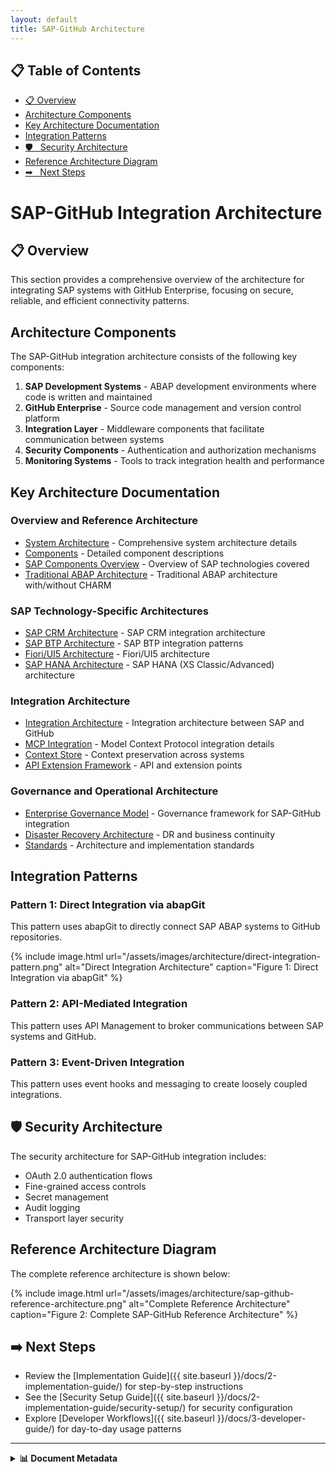 ```yaml
---
layout: default
title: SAP-GitHub Architecture
---
```


## 📋 Table of Contents

- [📋 Overview](#overview)
- [Architecture Components](#architecture-components)
- [Key Architecture Documentation](#key-architecture-documentation)
- [Integration Patterns](#integration-patterns)
- [🛡
️ ️ Security Architecture](#security-architecture)
- [Reference Architecture Diagram](#reference-architecture-diagram)
- [➡
️ ️ Next Steps](#next-steps)


# SAP-GitHub Integration Architecture

## 📋 Overview

This section provides a comprehensive overview of the architecture for integrating SAP systems with GitHub Enterprise, focusing on secure, reliable, and efficient connectivity patterns.

## Architecture Components

The SAP-GitHub integration architecture consists of the following key components:

1. **SAP Development Systems** - ABAP development environments where code is written and maintained
2. **GitHub Enterprise** - Source code management and version control platform
3. **Integration Layer** - Middleware components that facilitate communication between systems
4. **Security Components** - Authentication and authorization mechanisms
5. **Monitoring Systems** - Tools to track integration health and performance

## Key Architecture Documentation

### Overview and Reference Architecture
- [System Architecture](./system-architecture.md) - Comprehensive system architecture details
- [Components](./components.md) - Detailed component descriptions
- [SAP Components Overview](./sap-components.md) - Overview of SAP technologies covered
- [Traditional ABAP Architecture](./sap-abap-architecture.md) - Traditional ABAP architecture with/without CHARM

### SAP Technology-Specific Architectures
- [SAP CRM Architecture](./crm-architecture.md) - SAP CRM integration architecture
- [SAP BTP Architecture](./btp-architecture.md) - SAP BTP integration patterns
- [Fiori/UI5 Architecture](./fiori-ui5-architecture.md) - Fiori/UI5 architecture
- [SAP HANA Architecture](./hana-architecture.md) - SAP HANA (XS Classic/Advanced) architecture

### Integration Architecture
- [Integration Architecture](./integration-architecture.md) - Integration architecture between SAP and GitHub
- [MCP Integration](./mcp-integration.md) - Model Context Protocol integration details
- [Context Store](./context-store.md) - Context preservation across systems
- [API Extension Framework](./api-extension-framework.md) - API and extension points

### Governance and Operational Architecture
- [Enterprise Governance Model](./governance-model.md) - Governance framework for SAP-GitHub integration
- [Disaster Recovery Architecture](./disaster-recovery-architecture.md) - DR and business continuity
- [Standards](./standards/) - Architecture and implementation standards

## Integration Patterns

### Pattern 1: Direct Integration via abapGit

This pattern uses abapGit to directly connect SAP ABAP systems to GitHub repositories.

{% include image.html url="/assets/images/architecture/direct-integration-pattern.png" alt="Direct Integration Architecture" caption="Figure 1: Direct Integration via abapGit" %}

### Pattern 2: API-Mediated Integration

This pattern uses API Management to broker communications between SAP systems and GitHub.

### Pattern 3: Event-Driven Integration

This pattern uses event hooks and messaging to create loosely coupled integrations.

## 🛡️ Security Architecture

The security architecture for SAP-GitHub integration includes:

- OAuth 2.0 authentication flows
- Fine-grained access controls
- Secret management
- Audit logging
- Transport layer security

## Reference Architecture Diagram

The complete reference architecture is shown below:

{% include image.html url="/assets/images/architecture/sap-github-reference-architecture.png" alt="Complete Reference Architecture" caption="Figure 2: Complete SAP-GitHub Reference Architecture" %}

## ➡️ Next Steps

- Review the [Implementation Guide]({{ site.baseurl }}/docs/2-implementation-guide/) for step-by-step instructions
- See the [Security Setup Guide]({{ site.baseurl }}/docs/2-implementation-guide/security-setup/) for security configuration
- Explore [Developer Workflows]({{ site.baseurl }}/docs/3-developer-guide/) for day-to-day usage patterns 
---

<details>
<summary><strong>📊 Document Metadata</strong></summary>

- **Last Updated:** 2025-04-07
- **Version:** 1.0.0
- **Status:** Published
</details>
